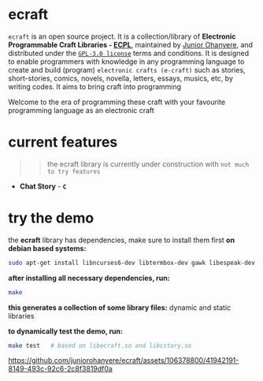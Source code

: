# ecraft

`ecraft` is an open source project. It is a collection/library of **Electronic Programmable Craft Libraries - [ECPL](#)**, maintained by [Junior Ohanyere](https://github.com/juniorohanyere), and distributed under the [`GPL-3.0 license`](LICENSE) terms and conditions. It is designed to enable programmers with knowledge in any programming language to create and build (program) `electronic crafts (e-craft)` such as stories, short-stories, comics, novels, novella, letters, essays, musics, etc, by writing codes. It aims to bring craft into programming

Welcome to the era of programming these craft with your favourite programming language as an electronic craft

# current features

>> the ecraft library is currently under construction with `not much to try features`

- **Chat Story** - **`C`**

# try the demo

the **ecraft** library has dependencies, make sure to install them first
**on debian based systems:**
```bash
sudo apt-get install libncurses6-dev libtermbox-dev gawk libespeak-dev libespeak-ng-dev
```

**after installing all necessary dependencies, run:**
```bash
make
```
**this generates a collection of some library files:** dynamic and static libraries

**to dynamically test the demo, run:**
```bash
make test	# based on libecraft.so and libcstory.so
```

https://github.com/juniorohanyere/ecraft/assets/106378800/41942191-8149-493c-92c6-2c8f3819df0a
